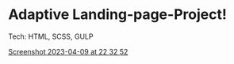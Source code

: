  # Adaptive Landing-page-Project!

Tech: HTML, SCSS, GULP


[Screenshot 2023-04-09 at 22 32 52](https://user-images.githubusercontent.com/101652883/230792867-91ef2435-537b-4aa4-9f3a-c801025330a7.png)
